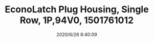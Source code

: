 ﻿---
layout: post 
title: EconoLatch Plug Housing, Single Row, 1P,94V0,  1501761012
tags: 1625
categories: housing-terminal
overview: EconoLatch Plug Housing, Single Row, without Panel Mount Latch, 1 Circuit,UL940V
series: 1625
part_number: 1501761012
thumb_img: static/202006/344-thumb-20200626164127.jpg
image: static/202006/344-20200626164127.jpg
date: 2020/6/26 8:40:09
---




